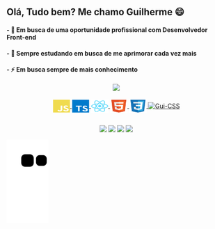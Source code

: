 ## Olá, Tudo bem? Me chamo Guilherme 😄

#### - 💼 Em busca de uma oportunidade profissional com Desenvolvedor Front-end
#### - 💬 Sempre estudando em busca de me aprimorar cada vez mais
#### - ⚡ Em busca sempre de mais conhecimento 

<div align="center">
  <a href="https://github.com/guisilva19">
  <img height="180em" src="https://github-readme-stats.vercel.app/api?username=guisilva19&show_icons=true&theme=colored&include_all_commits=true&count_private=true"/>
</div>

<div style="display: inline_block" align="center"><br>
  <img align="center" alt="Gui-Js" height="30" width="40" src="https://raw.githubusercontent.com/devicons/devicon/master/icons/javascript/javascript-plain.svg">
  <img align="center" alt="Gui-Ts" height="30" width="40" src="https://raw.githubusercontent.com/devicons/devicon/master/icons/typescript/typescript-plain.svg">
  <img align="center" alt="Gui-React" height="30" width="40" src="https://raw.githubusercontent.com/devicons/devicon/master/icons/react/react-original.svg">
  <img align="center" alt="Gui-HTML" height="30" width="40" src="https://raw.githubusercontent.com/devicons/devicon/master/icons/html5/html5-original.svg">
  <img align="center" alt="Gui-CSS" height="30" width="40" src="https://raw.githubusercontent.com/devicons/devicon/master/icons/css3/css3-original.svg">
  <img align="center" alt="Gui-CSS" height="30" width="40" src="https://cdn.jsdelivr.net/gh/devicons/devicon/icons/sass/sass-original.svg">
</div>

## 

<div align="center">
  <a href ="mailto:2003silvagui@gmail.com"><img src="https://img.shields.io/badge/-Gmail-%23333?style=for-the-badge&logo=gmail&logoColor=white" target="_blank"></a>
  <a href="https://www.linkedin.com/in/guilhermesilvafernandes/" target="_blank"><img src="https://img.shields.io/badge/-LinkedIn-%230077B5?style=for-the-badge&logo=linkedin&logoColor=white" target="_blank"></a>
  <a href="https://www.instagram.com/guih.silva2/" target="_blank"><img src="https://img.shields.io/badge/-Instagram-%23E4405F?style=for-the-badge&logo=instagram&logoColor=white" target="_blank"></a>
  <a href="https://contate.me/guisilvadev" target="_blank"><img src="https://img.shields.io/badge/WhatsApp-25D366?style=for-the-badge&logo=whatsapp&logoColor=white"></a>
</div>

![snake gif](https://github.com/guisilva19/guisilva19/blob/output/github-contribution-grid-snake.svg)
